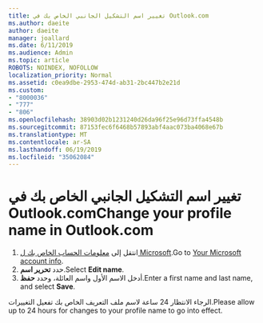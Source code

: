 ```yaml
---
title: تغيير اسم التشكيل الجانبي الخاص بك في Outlook.com
ms.author: daeite
author: daeite
manager: joallard
ms.date: 6/11/2019
ms.audience: Admin
ms.topic: article
ROBOTS: NOINDEX, NOFOLLOW
localization_priority: Normal
ms.assetid: c0ea9dbe-2953-474d-ab31-2bc447b2e21d
ms.custom:
- "8000036"
- "777"
- "806"
ms.openlocfilehash: 38903d02b1231240d26da96f25e96d73ffa4548b
ms.sourcegitcommit: 87153fec6f6468b57893abf4aac073ba4068e67b
ms.translationtype: MT
ms.contentlocale: ar-SA
ms.lasthandoff: 06/19/2019
ms.locfileid: "35062084"
---
```

# <a name="change-your-profile-name-in-outlookcom"></a><span data-ttu-id="aa8e3-102">تغيير اسم التشكيل الجانبي الخاص بك في Outlook.com</span><span class="sxs-lookup"><span data-stu-id="aa8e3-102">Change your profile name in Outlook.com</span></span>

1. <span data-ttu-id="aa8e3-103">انتقل إلى [معلومات الحساب الخاص بك ل Microsoft](https://go.microsoft.com/fwlink/p/?linkid=860841).</span><span class="sxs-lookup"><span data-stu-id="aa8e3-103">Go to [Your Microsoft account info](https://go.microsoft.com/fwlink/p/?linkid=860841).</span></span>
2. <span data-ttu-id="aa8e3-104">حدد **تحرير اسم**.</span><span class="sxs-lookup"><span data-stu-id="aa8e3-104">Select **Edit name**.</span></span>
3. <span data-ttu-id="aa8e3-105">أدخل الاسم الأول واسم العائلة، وحدد **حفظ**.</span><span class="sxs-lookup"><span data-stu-id="aa8e3-105">Enter a first name and last name, and select **Save**.</span></span>

<span data-ttu-id="aa8e3-106">الرجاء الانتظار 24 ساعة لاسم ملف التعريف الخاص بك تفعيل التغييرات.</span><span class="sxs-lookup"><span data-stu-id="aa8e3-106">Please allow up to 24 hours for changes to your profile name to go into effect.</span></span>